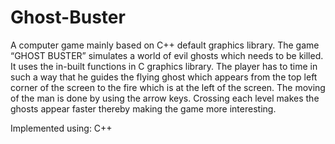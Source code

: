 Ghost-Buster
============

A computer game mainly based on C++ default graphics library. The game “GHOST BUSTER” simulates a world of evil ghosts which needs to be killed. It uses the in-built functions in C graphics library. The player has to time in such a way that he guides the flying ghost which appears from the top left corner of the screen to the fire which is at the left of the screen. The moving of the man is done by using the arrow keys. Crossing each level makes the ghosts appear faster thereby making the game more interesting.

Implemented using: C++

